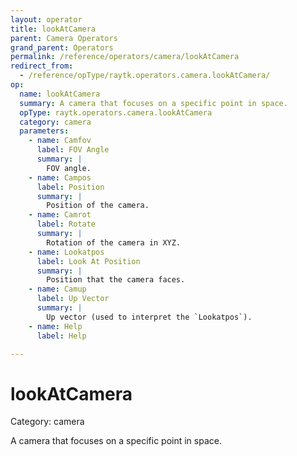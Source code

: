 ```yaml
---
layout: operator
title: lookAtCamera
parent: Camera Operators
grand_parent: Operators
permalink: /reference/operators/camera/lookAtCamera
redirect_from:
  - /reference/opType/raytk.operators.camera.lookAtCamera/
op:
  name: lookAtCamera
  summary: A camera that focuses on a specific point in space.
  opType: raytk.operators.camera.lookAtCamera
  category: camera
  parameters:
    - name: Camfov
      label: FOV Angle
      summary: |
        FOV angle.
    - name: Campos
      label: Position
      summary: |
        Position of the camera.
    - name: Camrot
      label: Rotate
      summary: |
        Rotation of the camera in XYZ.
    - name: Lookatpos
      label: Look At Position
      summary: |
        Position that the camera faces.
    - name: Camup
      label: Up Vector
      summary: |
        Up vector (used to interpret the `Lookatpos`).
    - name: Help
      label: Help

---
```


# lookAtCamera

Category: camera



A camera that focuses on a specific point in space.